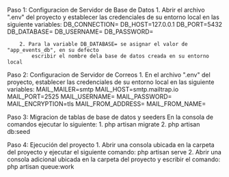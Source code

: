 Paso 1: Configuracion de Servidor de Base de Datos
        1. Abrir el archivo ".env" del proyecto y establecer las
            credenciales de su entorno local en las siguiente variables:
            DB_CONNECTION=
            DB_HOST=127.0.0.1
            DB_PORT=5432
            DB_DATABASE=
            DB_USERNAME=
            DB_PASSWORD=
            
        2. Para la variable DB_DATABASE= se asignar el valor de "app_events_db", en su defecto
            escribir el nombre dela base de datos creada en su entorno local

Paso 2: Configuracion de Servidor de Correos
        1. En el archivo ".env" del proyecto, establecer las
            credenciales de su entorno local en las siguiente variables:
            MAIL_MAILER=smtp
            MAIL_HOST=smtp.mailtrap.io
            MAIL_PORT=2525
            MAIL_USERNAME=
            MAIL_PASSWORD=
            MAIL_ENCRYPTION=tls
            MAIL_FROM_ADDRESS=
            MAIL_FROM_NAME=

Paso 3: Migracion de tablas de base de datos y seeders
        En la consola de comandos ejecutar lo siguiente:
        1. php artisan migrate
        2. php artisan db:seed

Paso 4: Ejecución del proyecto
        1.  Abrir una consola ubicada en la carpeta del proyecto
            y ejecutar el siguiente comando:
            php artisan serve
        2.  Abrir una consola adicional ubicada en la carpeta del 
            proyecto y escribir el comando:
            php artisan queue:work

